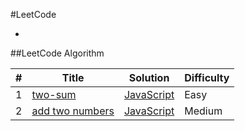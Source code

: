 #LeetCode

-


##LeetCode Algorithm



| # | Title | Solution | Difficulty |
|---| ----- | -------- | ---------- |
|1|[two-sum](https://leetcode.com/problems/two-sum/)| [JavaScript](./algorithms/js/two-sum.js)| Easy |
|2|[add two numbers](https://leetcode.com/problems/add-two-numbers/)|[JavaScript](./algorithms/js/add-two-numbers.js)|Medium|
